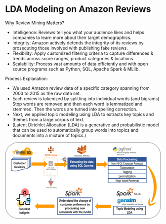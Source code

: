 # LDA Modeling on Amazon Reviews

Why Review Mining Matters? 
- Intelligence: Reviews tell you what your audience likes and helps companies to learn more about their target demographics.
- Integrity: Amazon actively defends the integrity of its reviews by prosecuting those involved with publishing fake reviews.
- Flexibility: Apply customized filtering criteria to capture differences & trends across score ranges, product categories & locations.
- Scalability: Process vast amounts of data efficiently and with open source programs such as Python, SQL, Apache Spark & MLlib.

Process Explanation:
- We used Amazon review data of a specific category spanning from 2003 to 2015 as the raw data set.
- Each review is tokenized by splitting into individual words (and bigrams). Stop words are removed and then each word is lemmatized and stemmed. Then the words are turned into spelling correction. 
- Next, we applied topic modeling using LDA to extracts key topics and themes from a large corpus of text. 
- (Latent Dirichlet Allocation (LDA) is a generative and probabilistic model that can be used to automatically group words into topics and documents into a mixture of topics.)


![Roadmap img](./LDA_Roadmap.png)
